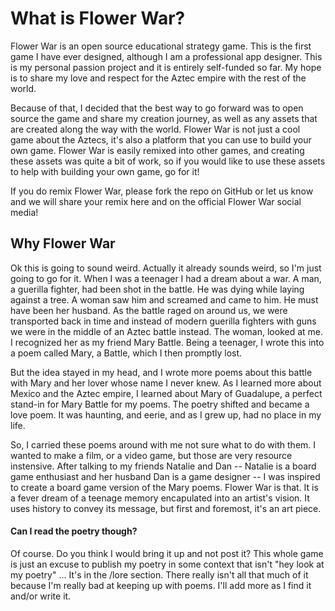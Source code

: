 # What is Flower War?

Flower War is an open source educational strategy game. This is the first game I have ever designed, although I am a professional app designer. This is my personal passion project and it is entirely self-funded so far. My hope is to share my love and respect for the Aztec empire with the rest of the world. 

Because of that, I decided that the best way to go forward was to open source the game and share my creation journey, as well as any assets that are created along the way with the world. Flower War is not just a cool game about the Aztecs, it's also a platform that you can use to build your own game. Flower War is easily remixed into other games, and creating these assets was quite a bit of work, so if you would like to use these assets to help with building your own game, go for it!

If you do remix Flower War, please fork the repo on GitHub or let us know and we will share your remix here and on the official Flower War social media!

## Why Flower War

Ok this is going to sound weird. Actually it already sounds weird, so I'm just going to go for it. When I was a teenager I had a dream about a war. A man, a guerilla fighter, had been shot in the battle. He was dying while laying against a tree. A woman saw him and screamed and came to him. He must have been her husband. As the battle raged on around us, we were transported back in time and instead of modern guerilla fighters with guns we were in the middle of an Aztec battle instead. The woman, looked at me. I recognized her as my friend Mary Battle. Being a teenager, I wrote this into a poem called Mary, a Battle, which I then promptly lost.

But the idea stayed in my head, and I wrote more poems about this battle with Mary and her lover whose name I never knew. As I learned more about Mexico and the Aztec empire, I learned about Mary of Guadalupe, a perfect stand-in for Mary Battle for my poems. The poetry shifted and became a love poem. It was haunting, and eerie, and as I grew up, had no place in my life. 

So, I carried these poems around with me not sure what to do with them. I wanted to make a film, or a video game, but those are very resource instensive. After talking to my friends Natalie and Dan -- Natalie is a board game enthusiast and her husband Dan is a game designer -- I was inspired to create a board game version of the Mary poems. Flower War is that. It is a fever dream of a teenage memory encapulated into an artist's vision. It uses history to convey its message, but first and foremost, it's an art piece. 

#### Can I read the poetry though?

Of course. Do you think I would bring it up and not post it? This whole game is just an excuse to publish my poetry in some context that isn't "hey look at my poetry" ... It's in the /lore section. There really isn't all that much of it because I'm really bad at keeping up with poems. I'll add more as I find it and/or write it. 

